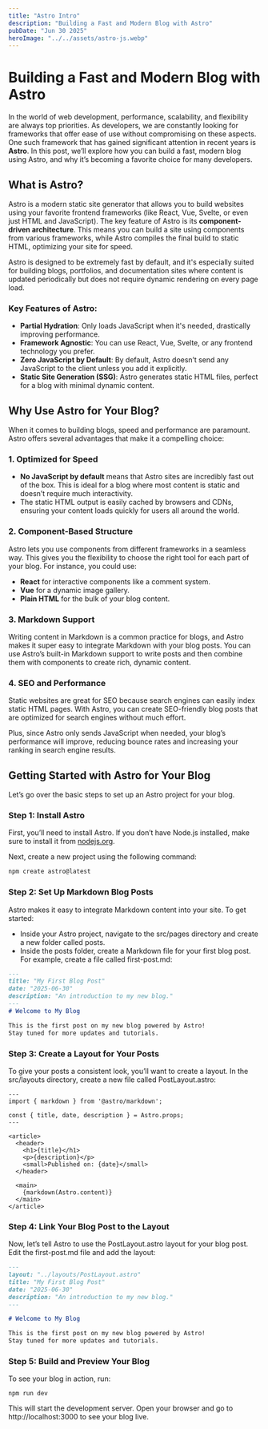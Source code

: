 ```yaml
---
title: "Astro Intro"
description: "Building a Fast and Modern Blog with Astro"
pubDate: "Jun 30 2025"
heroImage: "../../assets/astro-js.webp"
---
```


# Building a Fast and Modern Blog with Astro

In the world of web development, performance, scalability, and flexibility are always top priorities. As developers, we are constantly looking for frameworks that offer ease of use without compromising on these aspects. One such framework that has gained significant attention in recent years is **Astro**. In this post, we’ll explore how you can build a fast, modern blog using Astro, and why it’s becoming a favorite choice for many developers.

## What is Astro?

Astro is a modern static site generator that allows you to build websites using your favorite frontend frameworks (like React, Vue, Svelte, or even just HTML and JavaScript). The key feature of Astro is its **component-driven architecture**. This means you can build a site using components from various frameworks, while Astro compiles the final build to static HTML, optimizing your site for speed.

Astro is designed to be extremely fast by default, and it's especially suited for building blogs, portfolios, and documentation sites where content is updated periodically but does not require dynamic rendering on every page load.

### Key Features of Astro:
- **Partial Hydration**: Only loads JavaScript when it's needed, drastically improving performance.
- **Framework Agnostic**: You can use React, Vue, Svelte, or any frontend technology you prefer.
- **Zero JavaScript by Default**: By default, Astro doesn’t send any JavaScript to the client unless you add it explicitly.
- **Static Site Generation (SSG)**: Astro generates static HTML files, perfect for a blog with minimal dynamic content.

## Why Use Astro for Your Blog?

When it comes to building blogs, speed and performance are paramount. Astro offers several advantages that make it a compelling choice:

### 1. **Optimized for Speed**
   - **No JavaScript by default** means that Astro sites are incredibly fast out of the box. This is ideal for a blog where most content is static and doesn’t require much interactivity.
   - The static HTML output is easily cached by browsers and CDNs, ensuring your content loads quickly for users all around the world.

### 2. **Component-Based Structure**
   Astro lets you use components from different frameworks in a seamless way. This gives you the flexibility to choose the right tool for each part of your blog.
   For instance, you could use:
   - **React** for interactive components like a comment system.
   - **Vue** for a dynamic image gallery.
   - **Plain HTML** for the bulk of your blog content.

### 3. **Markdown Support**
   Writing content in Markdown is a common practice for blogs, and Astro makes it super easy to integrate Markdown with your blog posts. You can use Astro’s built-in Markdown support to write posts and then combine them with components to create rich, dynamic content.

### 4. **SEO and Performance**
   Static websites are great for SEO because search engines can easily index static HTML pages. With Astro, you can create SEO-friendly blog posts that are optimized for search engines without much effort.
   
   Plus, since Astro only sends JavaScript when needed, your blog’s performance will improve, reducing bounce rates and increasing your ranking in search engine results.

## Getting Started with Astro for Your Blog

Let’s go over the basic steps to set up an Astro project for your blog.

### Step 1: Install Astro

First, you’ll need to install Astro. If you don’t have Node.js installed, make sure to install it from [nodejs.org](https://nodejs.org/).

Next, create a new project using the following command:

```bash
npm create astro@latest

```

### Step 2: Set Up Markdown Blog Posts

Astro makes it easy to integrate Markdown content into your site. To get started:
- Inside your Astro project, navigate to the src/pages directory and create a new folder called posts.
- Inside the posts folder, create a Markdown file for your first blog post. For example, create a file called first-post.md:
```markdown
---
title: "My First Blog Post"
date: "2025-06-30"
description: "An introduction to my new blog."
---
# Welcome to My Blog

This is the first post on my new blog powered by Astro! 
Stay tuned for more updates and tutorials.
```

### Step 3: Create a Layout for Your Posts

To give your posts a consistent look, you’ll want to create a layout. In the src/layouts directory, create a new file called PostLayout.astro:
```script
---
import { markdown } from '@astro/markdown';

const { title, date, description } = Astro.props;
---

<article>
  <header>
    <h1>{title}</h1>
    <p>{description}</p>
    <small>Published on: {date}</small>
  </header>
  
  <main>
    {markdown(Astro.content)}
  </main>
</article>
```
### Step 4: Link Your Blog Post to the Layout

Now, let’s tell Astro to use the PostLayout.astro layout for your blog post. Edit the first-post.md file and add the layout:

```markdown
---
layout: "../layouts/PostLayout.astro"
title: "My First Blog Post"
date: "2025-06-30"
description: "An introduction to my new blog."
---

# Welcome to My Blog

This is the first post on my new blog powered by Astro! 
Stay tuned for more updates and tutorials.
```
### Step 5: Build and Preview Your Blog

To see your blog in action, run:
```script
npm run dev
```

This will start the development server. Open your browser and go to http://localhost:3000 to see your blog live.